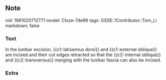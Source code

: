 ## Note
nid: 1661020712771
model: Cloze-7de96
tags: GSSE::!Contributor::Tom_Li
markdown: false

### Text
<div>
  In the lumbar excision, {{c1::latissimus dorsi}} and
  {{c1::external oblique}} are incised and their cut edges
  retracted so that the {{c2::internal oblique}} and
  {{c2::transversus}} merging with the lumbar fascia can also be
  incised.
</div>

### Extra

